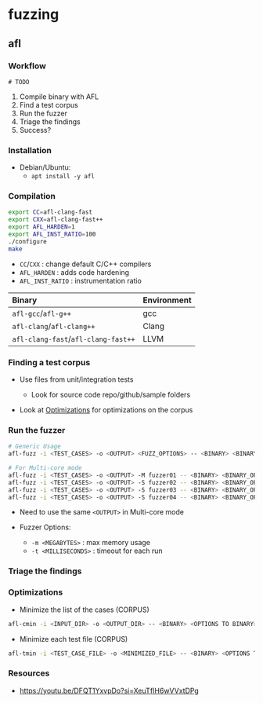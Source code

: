 # fuzzing

## afl

### Workflow
```mermaid
# TODO
```
1. Compile binary with AFL
1. Find a test corpus
1. Run the fuzzer
1. Triage the findings
1. Success?


### Installation
- Debian/Ubuntu:
  - `apt install -y afl`


### Compilation
```bash
export CC=afl-clang-fast
export CXX=afl-clang-fast++
export AFL_HARDEN=1
export AFL_INST_RATIO=100
./configure
make
```
- `CC`/`CXX` : change default C/C++ compilers
- `AFL_HARDEN` : adds code hardening
- `AFL_INST_RATIO` : instrumentation ratio 

| Binary | Environment 
| :---   | :----
| `afl-gcc`/`afl-g++` | gcc
| `afl-clang`/`afl-clang++` | Clang
| `afl-clang-fast`/`afl-clang-fast++` | LLVM


### Finding a test corpus
- Use files from unit/integration tests
  - Look for source code repo/github/sample folders

- Look at [Optimizations](#Optimizations) for optimizations on the corpus

### Run the fuzzer
```bash
# Generic Usage
afl-fuzz -i <TEST_CASES> -o <OUTPUT> <FUZZ_OPTIONS> -- <BINARY> <BINARY_OPTIONS> @@
```

```bash
# For Multi-core mode
afl-fuzz -i <TEST_CASES> -o <OUTPUT> -M fuzzer01 -- <BINARY> <BINARY_OPTIONS> @@
afl-fuzz -i <TEST_CASES> -o <OUTPUT> -S fuzzer02 -- <BINARY> <BINARY_OPTIONS> @@
afl-fuzz -i <TEST_CASES> -o <OUTPUT> -S fuzzer03 -- <BINARY> <BINARY_OPTIONS> @@
afl-fuzz -i <TEST_CASES> -o <OUTPUT> -S fuzzer04 -- <BINARY> <BINARY_OPTIONS> @@
```
- Need to use the same `<OUTPUT>` in Multi-core mode


- Fuzzer Options:
  - `-m <MEGABYTES>` : max memory usage
  - `-t <MILLISECONDS>` : timeout for each run

### Triage the findings



### Optimizations
- Minimize the list of the cases (CORPUS)
```bash
afl-cmin -i <INPUT_DIR> -o <OUTPUT_DIR> -- <BINARY> <OPTIONS TO BINARY> @@
```

-  Minimize each test file (CORPUS)
```bash
afl-tmin -i <TEST_CASE_FILE> -o <MINIMIZED_FILE> -- <BINARY> <OPTIONS TO BINARY> @@
```


### Resources
- https://youtu.be/DFQT1YxvpDo?si=XeuTfIH6wVVxtDPg